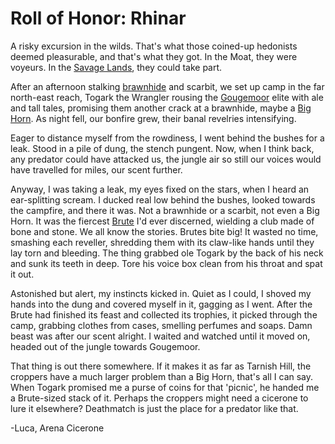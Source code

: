 # Roll of Honor: Rhinar

A risky excursion in the wilds. That's what those coined-up hedonists deemed pleasurable, and that's what they got. In the Moat, they were voyeurs. In the [Savage Lands](../../regions/rathe/savage-lands/savage-lands.md), they could take part.

After an afternoon stalking [brawnhide](../../regions/rathe/savage-lands/bestiary-of-scarborough.md#brawnhide) and scarbit, we set up camp in the far north-east reach, Togark the Wrangler rousing the [Gougemoor](~Gougemoor) elite with ale and tall tales, promising them another crack at a brawnhide, maybe a [Big Horn](../../flavour/03-crucible-of-war.md#barraging-big-horn---cru010). As night fell, our bonfire grew, their banal revelries intensifying.

Eager to distance myself from the rowdiness, I went behind the bushes for a leak. Stood in a pile of dung, the stench pungent. Now, when I think back, any predator could have attacked us, the jungle air so still our voices would have travelled for miles, our scent further.

Anyway, I was taking a leak, my eyes fixed on the stars, when I heard an ear-splitting scream. I ducked real low behind the bushes, looked towards the campfire, and there it was. Not a brawnhide or a scarbit, not even a Big Horn. It was the fiercest [Brute](../../regions/rathe/savage-lands/call-of-adventure.md#brutes) I'd ever discerned, wielding a club made of bone and stone. We all know the stories. Brutes bite big! It wasted no time, smashing each reveller, shredding them with its claw-like hands until they lay torn and bleeding. The thing grabbed ole Togark by the back of his neck and sunk its teeth in deep. Tore his voice box clean from his throat and spat it out.

Astonished but alert, my instincts kicked in. Quiet as I could, I shoved my hands into the dung and covered myself in it, gagging as I went. After the Brute had finished its feast and collected its trophies, it picked through the camp, grabbing clothes from cases, smelling perfumes and soaps. Damn beast was after our scent alright. I waited and watched until it moved on, headed out of the jungle towards Gougemoor.

That thing is out there somewhere. If it makes it as far as Tarnish Hill, the croppers have a much larger problem than a Big Horn, that's all I can say. When Togark promised me a purse of coins for that 'picnic', he handed me a Brute-sized stack of it. Perhaps the croppers might need a cicerone to lure it elsewhere? Deathmatch is just the place for a predator like that.

-Luca, Arena Cicerone
